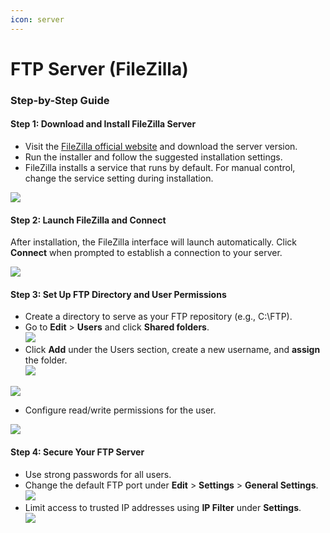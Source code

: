 ```yaml
---
icon: server
---
```


# FTP Server (FileZilla)

### Step-by-Step Guide

#### Step 1: Download and Install FileZilla Server

* Visit the [FileZilla official website](https://filezilla-project.org/download.php?type=server) and download the server version.
* Run the installer and follow the suggested installation settings.
* FileZilla installs a service that runs by default. For manual control, change the service setting during installation.

[![](https://www.ipserverone.info/wp-content/uploads/2020/04/fz1.jpg)](https://www.ipserverone.info/wp-content/uploads/2020/04/fz1.jpg)

#### Step 2: Launch FileZilla and Connect

After installation, the FileZilla interface will launch automatically. Click **Connect** when prompted to establish a connection to your server.

[![](https://www.ipserverone.info/wp-content/uploads/2020/04/fz2.jpg)](https://www.ipserverone.info/wp-content/uploads/2020/04/fz2.jpg)

&#x20;

#### Step 3: Set Up FTP Directory and User Permissions

* Create a directory to serve as your FTP repository (e.g., C:\FTP).
* Go to **Edit** > **Users** and click **Shared folders**.\
  [![](https://www.ipserverone.info/wp-content/uploads/2020/04/fz3.jpg)](https://www.ipserverone.info/wp-content/uploads/2020/04/fz3.jpg)
* Click **Add** under the Users section, create a new username, and **assign** the folder.\
  [![](https://www.ipserverone.info/wp-content/uploads/2020/04/fz4.jpg)](https://www.ipserverone.info/wp-content/uploads/2020/04/fz4.jpg)

[![](https://www.ipserverone.info/wp-content/uploads/2020/04/fz5.jpg)](https://www.ipserverone.info/wp-content/uploads/2020/04/fz5.jpg)

* Configure read/write permissions for the user.

[![](https://www.ipserverone.info/wp-content/uploads/2020/04/fz6.jpg)](https://www.ipserverone.info/wp-content/uploads/2020/04/fz6.jpg)

&#x20;

#### Step 4: Secure Your FTP Server

* Use strong passwords for all users.
* Change the default FTP port under **Edit** > **Settings** > **General Settings**.\
  [![](https://www.ipserverone.info/wp-content/uploads/2020/04/fz7.jpg)](https://www.ipserverone.info/wp-content/uploads/2020/04/fz7.jpg)
* Limit access to trusted IP addresses using **IP Filter** under **Settings**.\
  [![](https://www.ipserverone.info/wp-content/uploads/2020/04/fz8.jpg)](https://www.ipserverone.info/wp-content/uploads/2020/04/fz8.jpg)

&#x20;
